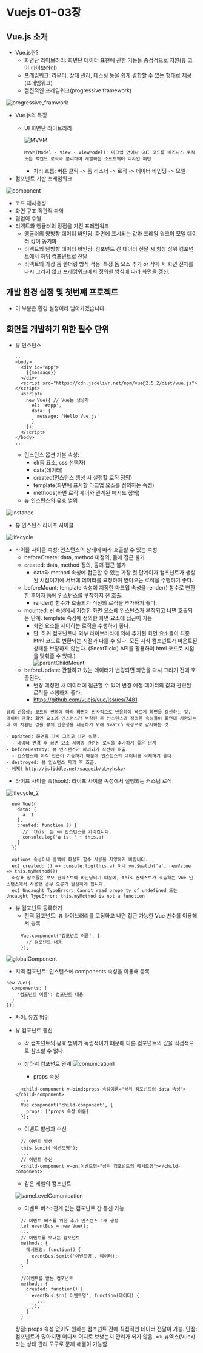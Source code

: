 # Vuejs 01~03장

## Vue.js 소개
- Vue.js란?
  - 화면단 라이브러리: 화면단 데이터 표현에 관한 기능들 중점적으로 지원(뷰 코어 라이브러리)
  - 프레임워크: 라우터, 상태 관리, 테스팅 등을 쉽게 결합할 수 있는 형태로 제공(프레임워크)
  - 점진적인 프레임워크(progressive framework)
  
![progressive_framwork](./image/progressive_framwork.png)
- Vue.js의 특징
  - UI 화면단 라이브러리
  
    ![MVVM](./image/MVVM.png)
    ```
    MVVM(Model - View - ViewModel): 마크업 언어나 GUI 코드를 비즈니스 로직 또는 백엔드 로직과 분리하여 개발하는 소프트웨어 디자인 패턴 
    ```
    - 처리 흐름: 버튼 클릭 -> 돔 리스너 -> 로직 -> 데이터 바인딩 -> 모델 
- 컴포넌트 기반 프레임워크

![component](./image/component.png)
  - 코드 재사용성
  - 화면 구조 직관적 파악
  - 협업이 수월
- 리액트와 앵귤러의 장점을 가진 프레임워크
  - 앵귤러의 양방향 데이터 바인딩: 화면에 표시되는 값과 프레임 워크이 모델 데이터 값이 동기화 
  - 리액트의 단방향 데이터 바인딩: 컴포넌트 간 데이터 전달 시 항상 상위 컴포넌트에서 하위 컴포넌트로 전달
  - 리액트의 가상 돔 렌더링 방식 적용: 특정 돔 요소 추가 or 삭제 시 화면 전체를 다시 그리지 않고 프레임워크에서 정의한 방식에 따라 화면을 갱신.
## 개발 환경 설정 및 첫번쨰 프로젝트
- 이 부분은 환경 설정이라 넘어가겠습니다.
## 화면을 개발하기 위한 필수 단위
- 뷰 인스턴스
  ```
  ...
  <body>
    <div id="app">
      {{message}}
    </div>
    <script src="https://cdn.jsdelivr.net/npm/vue@2.5.2/dist/vue.js"></script>
    <script>
      new Vue({ // Vue는 생성자
        el: '#app',
        data: {
          message: 'Hello Vue.js'
        }
      });
    </script>
  </body>
  ...
  ```
  - 인스턴스 옵션 기본 속성: 
    - el(돔 요소, css 선택자) 
    - data(데이터)
    - created(인스턴스 생성 시 실행할 로직 정의)
    - template(화면에 표시할 마크업 요소를 정의하는 속성) 
    - methods(화면 로직 제어와 관계된 메서드 정의) 
  - 뷰 인스턴스의 유효 범위
  
![instance](./image/instance.png)

  - 뷰 인스턴스 라이프 사이클
  
![lifecycle](./image/lifecycle.png)
  - 라이플 사이클 속성: 인스턴스의 상태에 따라 호출할 수 있는 속성
    - beforeCreate: data, method 미정의, 돔에 접근 불가
    - created: data, method 정의, 돔에 접근 불가
      - data와 method 속성에 접근할 수 있는 가장 첫 단계이자 컴포넌트가 생성된 시점이기에 서버에 데이터를 요청하여 받아오는 로직을 수행하기 좋다.
    - beforeMount: template 속성에 지정한 마크업 속성을 render() 함수로 변환한 후이자 돔에 인스턴스를 부착하지 전 호출.
      - render() 함수가 호출되기 직전의 로직을 추가하기 좋다.
    - mounted: el 속성에서 지정한 화면 요소에 인스턴스가 부착되고 나면 호출되는 단계. template 속성에 정의한 화면 요소에 접근이 가능
      - 화면 요소를 제어하는 로직을 수행하기 좋다.
      - 단, 하위 컴포넌트나 외부 라이브러리에 의해 추가된 화면 요소들이 최종 html 코드로 변환되는 시점과 다를 수 있다. 모든 자식 컴포넌트가 마운트된 상태를 보장하지 않는다. ($nextTick() API를 활용하여 html 코드로 시점을 맞춰줄 수 있다.)        
      ![parentChildMount](./image/parentChildMount.png)
    - beforeUpdate: 관찰하고 있는 데이터가 변경되면 화면을 다시 그리기 전에 호출된다.
      - 변경 예정인 새 데이터에 접근할 수 있어 변경 예정 데이터의 값과 관련된 로직을 수행하기 좋다.
      - https://github.com/vuejs/vue/issues/7481
  ```
  뷰의 반응성: 코드의 변화에 따라 화면이 반사적으로 반응하여 빠르게 화면을 갱신하는 것.
  데이터 관찰: 화면 요소에 인스턴스가 부착된 후 인스턴스에 정의한 속성들이 화면에 치환되는데 이 치환된 값을 뷰의 반응성을 제공하기 위해 $watch 속성으로 감시하는 것.
  ```
    - updated: 화면을 다시 그리고 나면 실행.
      - 데이터 변경 후 화면 요소 제어와 관련된 로직을 추가하기 좋은 단계
    - beforeDestroy: 뷰 인스턴스가 파괴되기 직전에 호출.
      - 인스턴스에 아직 접근이 가능하기 때문에 인스턴스의 데이터를 삭제하기 좋다.
    - destroyed: 뷰 인스턴스 파괴 후 호출.
    - 예제) http://jsfiddle.net/saqueib/pLvyhskp/ 
  - 라이프 사이클 훅(hook): 라이프 사이클 속성에서 실행되는 커스텀 로직
    
![lifecycle_2](./image/lifecycle_2.png)
  ```
    new Vue({
      data: {
        a: 1
      },
      created: function () {
        // `this` 는 vm 인스턴스를 가리킵니다.
        console.log('a is: ' + this.a)
      }
    })
  ```
  ```
    options 속성이나 콜백에 화살표 함수 사용을 지양하기 바랍니다.
    ex) created: () => console.log(this.a) 이나 vm.$watch('a', newValue => this.myMethod())
    화살표 함수들은 부모 컨텍스트에 바인딩되기 때문에, this 컨텍스트가 호출하는 Vue 인스턴스에서 사용할 경우 오류가 발생하게 됩니다.
    ex) Uncaught TypeError: Cannot read property of undefined 또는 Uncaught TypeError: this.myMethod is not a function
  ```
- 뷰 컴포넌트 등록하기
  - 전역 컴포넌트: 뷰 라이브러리를 로딩하고 나면 접근 가능한 Vue 변수를 이용해서 등록
  ```
    Vue.component('컴포넌트 이름', {
      // 컴포넌트 내용
    });
  ```
    
![globalComponent](./image/globalComponent.png)
  - 지역 컴포넌트: 인스턴스에 components 속성을 이용해 등록
  ```
  new Vue({
    components: {
      '컴포넌트 이름': 컴포넌트 내용
    }
  });
  ```
  - 차이: 유효 범위
- 뷰 컴포넌트 통신
  - 각 컴포넌트의 유효 범위가 독립적이기 떄문에 다른 컴포넌트의 값을 직접적으로 참조할 수 없다.
  
  - 상하위 컴포넌트 관계
  ![comunication1](./image/comunication1.png)
    - props 속성
  ```
    <child-component v-bind:props 속성이름="상위 컴포넌트의 data 속성"></child-component>
    ...
    Vue.component('child-component', {
      props: ['props 속성 이름]
    });
  ```
    - 이벤트 발생과 수신
  ```
    // 이벤트 발생
    this.$emit('이벤트명");
    ...
    // 이벤트 수신
    <child-component v-on:이벤트명="상위 컴포넌트의 메서드명"></child-component>
  ```
  - 같은 레벨의 컴포넌트
  
  ![sameLevelComunication](./image/sameLevelComunication.png)
  - 이벤트 버스: 관계 없는 컴포넌트 간 통신 가능
  ```
    // 이벤트 버스를 위한 추가 인스턴스 1개 생성
    let eventBus = new Vue();
    ...
    // 이벤트를 보내는 컴포넌트
    methods: {
      메서드명: function() {
        eventBus.$emit('이벤트명', 데이터);
      }
    }
    ...
    //이벤트를 받는 컴포넌트
    methods: {
      created: function() {
        eventBus.$on('이벤트명', function(데이터) {
          ...
        });
      }
    }
  ```
    장점: props 속성 없이도 원하는 컴포넌트 간에 직접적인 데이터 전달이 가능.
    단점: 컴포넌트가 많아지면 어디서 어디로 보냈는지 관리가 되자 않음.
    => 뷰엑스(Vuex)라는 상태 관리 도구로 문제 해결이 가능함.

